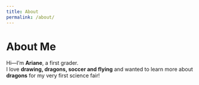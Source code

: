 ```yaml
---
title: About
permalink: /about/
---
```


# About Me

Hi—I’m **Ariane**, a first grader.  
I love **drawing, dragons, soccer and flying** and wanted to learn more about **dragons** for my very first science fair!